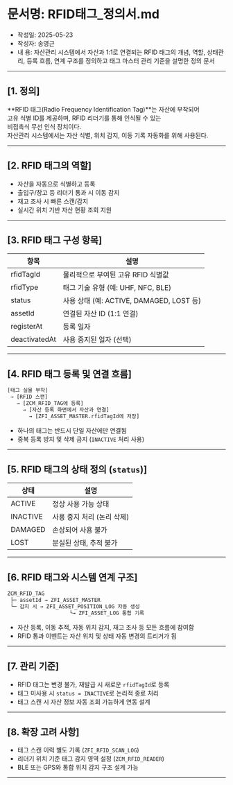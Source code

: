 # 문서명: RFID태그_정의서.md
- 작성일: 2025-05-23
- 작성자: 송영근
- 내  용: 자산관리 시스템에서 자산과 1:1로 연결되는 RFID 태그의 개념, 역할, 상태관리, 등록 흐름, 연계 구조를 정의하고 태그 마스터 관리 기준을 설명한 정의 문서

---

## [1. 정의]

**RFID 태그(Radio Frequency Identification Tag)**는 자산에 부착되어  
고유 식별 ID를 제공하며, RFID 리더기를 통해 인식될 수 있는  
비접촉식 무선 인식 장치이다.  
자산관리 시스템에서는 자산 식별, 위치 감지, 이동 기록 자동화를 위해 사용된다.

---

## [2. RFID 태그의 역할]

- 자산을 자동으로 식별하고 등록
- 출입구/창고 등 리더기 통과 시 이동 감지
- 재고 조사 시 빠른 스캔/감지
- 실시간 위치 기반 자산 현황 조회 지원

---

## [3. RFID 태그 구성 항목]

| 항목 | 설명 |
|------|------|
| rfidTagId | 물리적으로 부여된 고유 RFID 식별값 |
| rfidType | 태그 기술 유형 (예: UHF, NFC, BLE) |
| status | 사용 상태 (예: ACTIVE, DAMAGED, LOST 등) |
| assetId | 연결된 자산 ID (1:1 연결) |
| registerAt | 등록 일자 |
| deactivatedAt | 사용 중지된 일자 (선택) |

---

## [4. RFID 태그 등록 및 연결 흐름]

```txt
[태그 실물 부착]
 → [RFID 스캔]
   → [ZCM_RFID_TAG에 등록]
     → [자산 등록 화면에서 자산과 연결]
       → [ZFI_ASSET_MASTER.rfidTagId에 저장]
````

* 하나의 태그는 반드시 단일 자산에만 연결됨
* 중복 등록 방지 및 삭제 금지 (`INACTIVE` 처리 사용)

---

## \[5. RFID 태그의 상태 정의 (`status`)]

| 상태       | 설명               |
| -------- | ---------------- |
| ACTIVE   | 정상 사용 가능 상태      |
| INACTIVE | 사용 중지 처리 (논리 삭제) |
| DAMAGED  | 손상되어 사용 불가       |
| LOST     | 분실된 상태, 추적 불가    |

---

## \[6. RFID 태그와 시스템 연계 구조]

```txt
ZCM_RFID_TAG
 ├─ assetId → ZFI_ASSET_MASTER
 └─ 감지 시 → ZFI_ASSET_POSITION_LOG 자동 생성
                    └→ ZFI_ASSET_LOG 통합 기록
```

* 자산 등록, 이동 추적, 자동 위치 감지, 재고 조사 등 모든 흐름에 참여함
* RFID 통과 이벤트는 자산 위치 및 상태 자동 변경의 트리거가 됨

---

## \[7. 관리 기준]

* RFID 태그는 변경 불가, 재발급 시 새로운 `rfidTagId`로 등록
* 태그 미사용 시 `status = INACTIVE`로 논리적 종료 처리
* 태그 스캔 시 자산 정보 자동 조회 가능하게 연동 설계

---

## \[8. 확장 고려 사항]

* 태그 스캔 이력 별도 기록 (`ZFI_RFID_SCAN_LOG`)
* 리더기 위치 기준 태그 감지 영역 설정 (`ZCM_RFID_READER`)
* BLE 또는 GPS와 통합 위치 감지 구조 설계 가능

---

